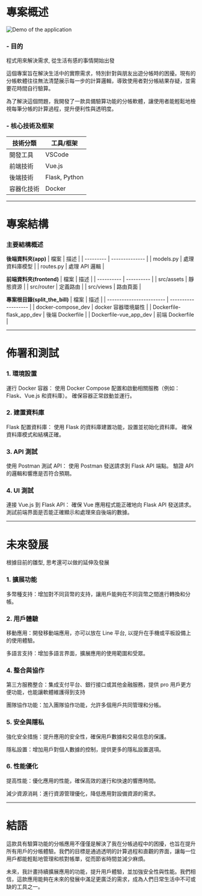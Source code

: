 # 專案概述

![Demo of the application](assets//split_the_bill.gif)

### - 目的

程式用來解決需求, 從生活有感的事情開始出發

這個專案旨在解決生活中的實際需求，特別針對與朋友出遊分帳時的困擾。現有的分帳軟體往往無法清楚展示每一步的計算邏輯，導致使用者對分帳結果存疑，並需要花時間自行驗算。

為了解決這個問題，我開發了一款具備驗算功能的分帳軟體，讓使用者能輕鬆地檢視每筆分帳的計算過程，提升便利性與透明度。

### - 核心技術及框架

| 技術分類   | 工具/框架     |
| ---------- | ------------- |
| 開發工具   | VSCode        |
| 前端技術   | Vue.js        |
| 後端技術   | Flask, Python |
| 容器化技術 | Docker        |

---

# 專案結構

### 主要結構概述

**後端資料夾(app)**
| 檔案 | 描述 |
| --------- | -------------- |
| models.py | 處理資料庫模型 |
| routes.py | 處理 API 邏輯 |

**前端資料夾(frontend)**
| 檔案 | 描述 |
| ---------- | ---------- |
| src/assets | 靜態資源 |
| src/router | 定義路由 |
| src/views | 路由頁面 |

**專案根目錄(split_the_bill)**
| 檔案 | 描述 |
| ------------------------ | ------------------- |
| docker-compose_dev | docker 容器環境屬性 |
| Dockerfile-flask_app_dev | 後端 Dockerfile |
| Dockerfile-vue_app_dev | 前端 Dockerfile |

---

# 佈署和測試

### 1. 環境設置

運行 Docker 容器：
使用 Docker Compose 配置和啟動相關服務（例如：Flask、Vue.js 和資料庫）。
確保容器正常啟動並運行。

### 2. 建置資料庫

Flask 配置資料庫：
使用 Flask 的資料庫建置功能，設置並初始化資料庫。
確保資料庫模式和結構正確。

### 3. API 測試

使用 Postman 測試 API：
使用 Postman 發送請求到 Flask API 端點。
驗證 API 的邏輯和響應是否符合預期。

### 4. UI 測試

連接 Vue.js 到 Flask API：
確保 Vue 應用程式能正確地向 Flask API 發送請求。
測試前端界面是否能正確顯示和處理來自後端的數據。

---

# 未來發展

根據目前的雛型, 思考還可以做的延伸及發展

### 1. 擴展功能

多幣種支持：增加對不同貨幣的支持，讓用戶能夠在不同貨幣之間進行轉換和分帳。

### 2. 用戶體驗

移動應用：開發移動端應用，亦可以放在 Line 平台, 以提升在手機或平板設備上的使用體驗。

多語言支持：增加多語言界面，擴展應用的使用範圍和受眾。

### 4. 整合與協作

第三方服務整合：集成支付平台、銀行接口或其他金融服務，提供 pro 用戶更方便功能，也能讓軟體維護得到支持

團隊協作功能：加入團隊協作功能，允許多個用戶共同管理和分帳。

### 5. 安全與隱私

強化安全措施：提升應用的安全性，確保用戶數據和交易信息的保護。

隱私設置：增加用戶對個人數據的控制，提供更多的隱私設置選項。

### 6. 性能優化

提高性能：優化應用的性能，確保高效的運行和快速的響應時間。

減少資源消耗：進行資源管理優化，降低應用對設備資源的需求。

---

# 結語

這款具有驗算功能的分帳應用不僅僅是解決了我在分帳過程中的困擾，也旨在提升所有用戶的分帳體驗。我們的目標是通過透明的計算過程和直觀的界面，讓每一位用戶都能輕鬆地管理和核對帳單，從而節省時間並減少麻煩。

未來，我計畫持續擴展應用的功能，提升用戶體驗，並加強安全性與性能。我們相信，這款應用能夠在未來的發展中滿足更廣泛的需求，成為人們日常生活中不可或缺的工具之一。
